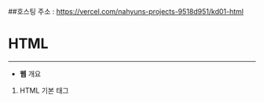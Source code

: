 ##호스팅 주소 : https://vercel.com/nahyuns-projects-9518d951/kd01-html
# HTML
---
+ **웹** 개요
1. HTML 기본 태그
